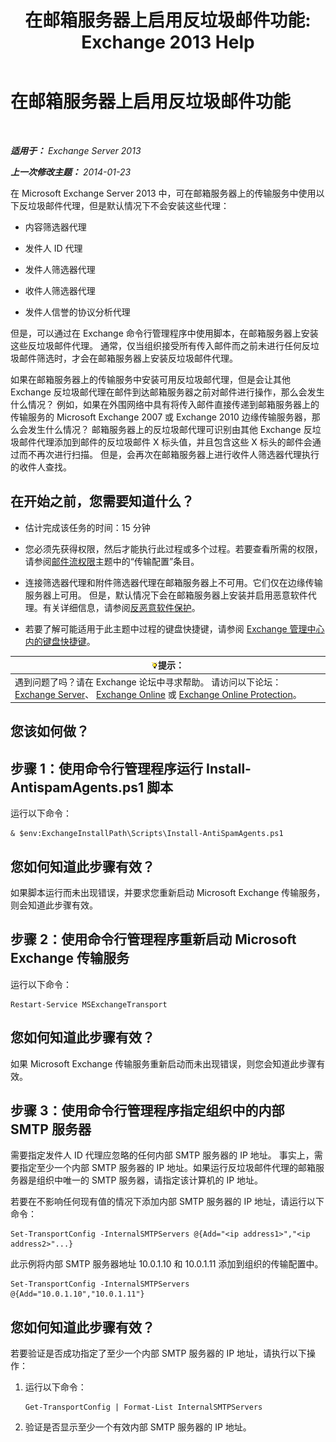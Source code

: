 ﻿---
title: '在邮箱服务器上启用反垃圾邮件功能: Exchange 2013 Help'
TOCTitle: 在邮箱服务器上启用反垃圾邮件功能
ms:assetid: 59d22c5e-64bc-4879-8ad1-364862b6ba11
ms:mtpsurl: https://technet.microsoft.com/zh-cn/library/Bb201691(v=EXCHG.150)
ms:contentKeyID: 50490614
ms.date: 01/11/2018
mtps_version: v=EXCHG.150
ms.translationtype: HT
---

# 在邮箱服务器上启用反垃圾邮件功能

 

_**适用于：** Exchange Server 2013_

_**上一次修改主题：** 2014-01-23_

在 Microsoft Exchange Server 2013 中，可在邮箱服务器上的传输服务中使用以下反垃圾邮件代理，但是默认情况下不会安装这些代理：

  - 内容筛选器代理

  - 发件人 ID 代理

  - 发件人筛选器代理

  - 收件人筛选器代理

  - 发件人信誉的协议分析代理

但是，可以通过在 Exchange 命令行管理程序中使用脚本，在邮箱服务器上安装这些反垃圾邮件代理。 通常，仅当组织接受所有传入邮件而之前未进行任何反垃圾邮件筛选时，才会在邮箱服务器上安装反垃圾邮件代理。

如果在邮箱服务器上的传输服务中安装可用反垃圾邮代理，但是会让其他 Exchange 反垃圾邮代理在邮件到达邮箱服务器之前对邮件进行操作，那么会发生什么情况？ 例如，如果在外围网络中具有将传入邮件直接传递到邮箱服务器上的传输服务的 Microsoft Exchange 2007 或 Exchange 2010 边缘传输服务器，那么会发生什么情况？ 邮箱服务器上的反垃圾邮代理可识别由其他 Exchange 反垃圾邮件代理添加到邮件的反垃圾邮件 X 标头值，并且包含这些 X 标头的邮件会通过而不再次进行扫描。 但是，会再次在邮箱服务器上进行收件人筛选器代理执行的收件人查找。

## 在开始之前，您需要知道什么？

  - 估计完成该任务的时间：15 分钟

  - 您必须先获得权限，然后才能执行此过程或多个过程。若要查看所需的权限，请参阅[邮件流权限](mail-flow-permissions-exchange-2013-help.md)主题中的“传输配置”条目。

  - 连接筛选器代理和附件筛选器代理在邮箱服务器上不可用。它们仅在边缘传输服务器上可用。 但是，默认情况下会在邮箱服务器上安装并启用恶意软件代理。有关详细信息，请参阅[反恶意软件保护](anti-malware-protection-exchange-2013-help.md)。

  - 若要了解可能适用于此主题中过程的键盘快捷键，请参阅 [Exchange 管理中心内的键盘快捷键](keyboard-shortcuts-in-the-exchange-admin-center-exchange-online-protection-help.md)。

<table>
<thead>
<tr class="header">
<th><img src="images/Bb124558.tip(EXCHG.150).gif" title="提示" alt="提示" />提示：</th>
</tr>
</thead>
<tbody>
<tr class="odd">
<td>遇到问题了吗？请在 Exchange 论坛中寻求帮助。 请访问以下论坛：<a href="https://go.microsoft.com/fwlink/p/?linkid=60612">Exchange Server</a>、 <a href="https://go.microsoft.com/fwlink/p/?linkid=267542">Exchange Online</a> 或 <a href="https://go.microsoft.com/fwlink/p/?linkid=285351">Exchange Online Protection</a>。</td>
</tr>
</tbody>
</table>


## 您该如何做？

## 步骤 1：使用命令行管理程序运行 Install-AntispamAgents.ps1 脚本

运行以下命令：

    & $env:ExchangeInstallPath\Scripts\Install-AntiSpamAgents.ps1

## 您如何知道此步骤有效？

如果脚本运行而未出现错误，并要求您重新启动 Microsoft Exchange 传输服务，则会知道此步骤有效。

## 步骤 2：使用命令行管理程序重新启动 Microsoft Exchange 传输服务

运行以下命令：

    Restart-Service MSExchangeTransport

## 您如何知道此步骤有效？

如果 Microsoft Exchange 传输服务重新启动而未出现错误，则您会知道此步骤有效。

## 步骤 3：使用命令行管理程序指定组织中的内部 SMTP 服务器

需要指定发件人 ID 代理应忽略的任何内部 SMTP 服务器的 IP 地址。 事实上，需要指定至少一个内部 SMTP 服务器的 IP 地址。如果运行反垃圾邮件代理的邮箱服务器是组织中唯一的 SMTP 服务器，请指定该计算机的 IP 地址。

若要在不影响任何现有值的情况下添加内部 SMTP 服务器的 IP 地址，请运行以下命令：

    Set-TransportConfig -InternalSMTPServers @{Add="<ip address1>","<ip address2>"...}

此示例将内部 SMTP 服务器地址 10.0.1.10 和 10.0.1.11 添加到组织的传输配置中。

    Set-TransportConfig -InternalSMTPServers @{Add="10.0.1.10","10.0.1.11"}

## 您如何知道此步骤有效？

若要验证是否成功指定了至少一个内部 SMTP 服务器的 IP 地址，请执行以下操作：

1.  运行以下命令：
    
        Get-TransportConfig | Format-List InternalSMTPServers

2.  验证是否显示至少一个有效内部 SMTP 服务器的 IP 地址。

